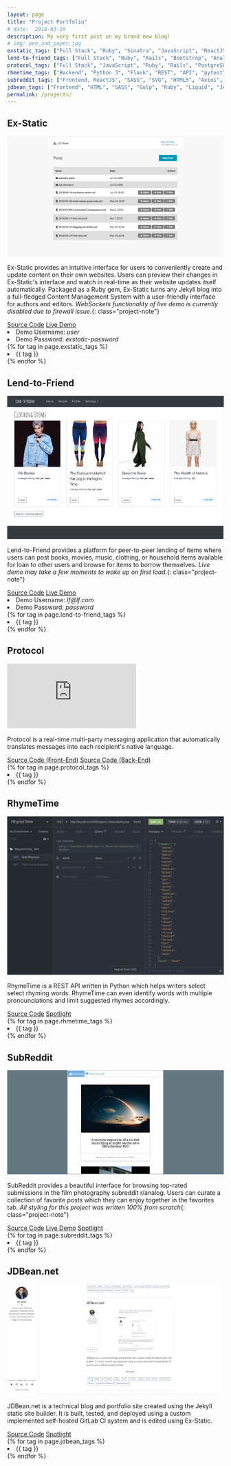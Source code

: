 ```yaml
---
layout: page
title: "Project Portfolio"
# date:  2018-03-19
description: My very first post on my brand new blog!
# img: pen_and_paper.jpg
exstatic_tags: ["Full Stack", "Ruby", "Sinatra", "JavaScript", "ReactJS", "Redux", "Thunk", "Fetch", "WebSockets", "API", HTML, "SASS", "Semantic UI", Self-hosted, "Library", "Gem" ]
lend-to-friend_tags: ["Full Stack", "Ruby", "Rails", "Bootstrap", "Analytics", "CRUD", "Authentication", "Authorization", "PostgreSQL", CSS, HTML, "Responsive Design",  "Heroku", "Action Mailer", "Devise", "Letter Opener", "Mailgun"]
protocol_tags: ["Full Stack", "JavaScript", "Ruby", "Rails", "PostgreSQL", "WebSockets", "Action Cable", "Fetch", "Google Translate API", "Authentication", "Authorization", "bcrypt", "HTML", "CSS"]
rhmetime_tags: ["Backend", "Python 3", "Flask", "REST", "API", "pytest", "Unit Testing", "Docker"]
subreddit_tags: ["Frontend, ReactJS", "SASS", "SVG", "HTML5", "Axios", "Mobile-first design"]
jdbean_tags: ["Frontend", "HTML", "SASS", "Gulp", "Ruby", "Liquid", "Jekyll", "Ex-Static", "Docker", " Git", "GitLab", "Flexible-Jekyll", "Testing", "Continuous Integration", "Responsive Design"]
permalink: /projects/
---
```



## Ex-Static

![Ex-Static](/assets/img/Ex-Static.png)

Ex-Static provides an intuitive interface for users to conveniently create and update content on their own websites. Users can preview their changes in Ex-Static's interface and watch in real-time as their website updates itself automatically. Packaged as a Ruby gem, Ex-Static turns any Jekyll blog into a full-fledged Content Management System with a user-friendly interface for authors and editors.
*WebSockets functionality of live demo is currently disabled due to firewall issue.*{: class="project-note"}

<div class="project-footer">
  <div class="project-share">
    <a href="https://github.com/jdbean/Ex-Static" title="Source Code"  target="_blank"><i class="fa fa-git" aria-hidden="true"></i> Source Code</a>
    <a href="https://office.johannabearman.duckdns.org" title="Live Demo"  target="_blank"><i class="fa fa-desktop" aria-hidden="true"></i> Live Demo</a>
    <div class="credentials">
      <li>Demo Username: <em>user</em></li>
      <li>Demo Password: <em>exstatic-password</em></li>
    </div>
  </div>
  <div class="project-tag">
    <div class="tags">
      {% for tag in page.exstatic_tags %}
        <li class="tag">
            {{ tag }}
        </li>
      {% endfor %}
    </div>
  </div>
</div>

## Lend-to-Friend

![Lend-to-Friend](/assets/img/Lend-to-Friend.png)

Lend-to-Friend provides a platform for peer-to-peer lending of items where users can post books, movies, music, clothing, or household items available for loan to other users and browse for items to borrow themselves.
*Live demo may take a few moments to wake up on first load.*{: class="project-note"}

<div class="project-footer">
  <div class="project-share">
    <a href="https://github.com/jdbean/lend-to-friend" title="Source Code"  target="_blank"><i class="fa fa-git" aria-hidden="true"></i> Source Code</a>
    <a href="https://pacific-earth-11787.herokuapp.com" title="Live Demo"  target="_blank"><i class="fa fa-desktop" aria-hidden="true"></i> Live Demo</a>
    <div class="credentials">
      <li>Demo Username: <em>lf@lf.com</em></li>
      <li>Demo Password: <em>password</em></li>
    </div>
  </div>
  <div class="project-tag">
    <div class="tags">
      {% for tag in page.lend-to-friend_tags %}
        <li class="tag">
            {{ tag }}
        </li>
      {% endfor %}
    </div>
  </div>
</div>

## Protocol

<div class="video-container">
  <iframe src="https://www.youtube.com/embed/vMI0HT0UjEM" frameborder="0" allowfullscreen></iframe>
</div>

Protocol is a real-time multi-party messaging application that automatically translates messages into each recipient's native language.

<div class="project-footer">
  <div class="project-share">
    <a href="https://github.com/jdbean/protocol-frontend" title="Front-End Source Code"  target="_blank"><i class="fa fa-git" aria-hidden="true"></i> Source Code (Front-End)</a>
    <a href="https://github.com/jdbean/protocol-backend" title="Back-End Source Code"  target="_blank"><i class="fa fa-git" aria-hidden="true"></i> Source Code (Back-End)</a>
  </div>
  <div class="project-tag">
    <div class="tags">
      {% for tag in page.protocol_tags %}
        <li class="tag">
            {{ tag }}
        </li>
      {% endfor %}
    </div>
  </div>
</div>

## RhymeTime

![RhymeTime](/assets/img/RhymeTime_REST.png)

RhymeTime is a REST API written in Python which helps writers select select rhyming words.
RhymeTime can even identify words with multiple pronounciations and limit suggested rhymes accordingly.

<div class="project-footer">
  <div class="project-share">
    <a href="https://github.com/jdbean/rhymetime" title="Source Code"  target="_blank"><i class="fa fa-git" aria-hidden="true"></i> Source Code</a>
    <a href="/rhymetime/" title="Spotlight"  target="_blank"><i class="fa fa-search" aria-hidden="true"></i> Spotlight</a>
  </div>
  <div class="project-tag">
    <div class="tags">
      {% for tag in page.rhmetime_tags %}
        <li class="tag">
            {{ tag }}
        </li>
      {% endfor %}
    </div>
  </div>
</div>

## SubReddit

![SubReddit](/assets/img/cropped-box-10.gif)

SubReddit provides a beautiful interface for browsing top-rated submissions in the film photography subreddit r/analog. Users can curate a collection of favorite posts which they can enjoy together in the favorites tab.
*All styling for this project was written 100% from scratch*{: class="project-note"}
<div class="project-footer">
  <div class="project-share">
    <a href="https://github.com/jdbean/subreddit" title="Source Code"  target="_blank"><i class="fa fa-git" aria-hidden="true"></i> Source Code</a>
    <a href="https://jdbean.github.io/subreddit" title="Live Demo"  target="_blank"><i class="fa fa-desktop" aria-hidden="true"></i> Live Demo</a>
    <a href="/subreddit/" title="Spotlight"  target="_blank"><i class="fa fa-search" aria-hidden="true"></i> Spotlight</a>
  </div>
  <div class="project-tag">
    <div class="tags">
      {% for tag in page.subreddit_tags %}
        <li class="tag">
            {{ tag }}
        </li>
      {% endfor %}
    </div>
  </div>
</div>


## JDBean.net

![JDBean.net](/assets/img/jdbean-net.png)

JDBean.net is a technical blog and portfolio site created using the Jekyll static site builder. It is built, tested, and deployed using a custom implemented self-hosted GitLab CI system and is edited using Ex-Static.

<div class="project-footer">
  <div class="project-share">
    <a href="https://gitlab.com/jdbean/blog-mirror" title="Source Code"  target="_blank"><i class="fa fa-git" aria-hidden="true"></i> Source Code</a>
    <a href="/blogging-workflow/" title="Spotlight"  target="_blank"><i class="fa fa-search" aria-hidden="true"></i> Spotlight</a>
  </div>
  <div class="project-tag">
    <div class="tags">
      {% for tag in page.jdbean_tags %}
        <li class="tag">
            {{ tag }}
        </li>
      {% endfor %}
    </div>
  </div>
</div>
